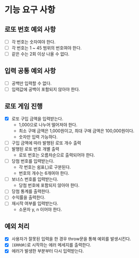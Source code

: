# 기능 요구 사항

## 로또 번호 예외 사항

- [ ] 각 번호는 숫자여야 한다.
- [ ] 각 번호는 1 ~ 45 범위의 번호여야 한다.
- [ ] 같은 수는 2회 이상 나올 수 없다.

## 입력 공통 예외 사항

- [ ] 공백만 입력할 수 없다.
- [ ] 입력값에 공백이 포함되지 않아야 한다.

## 로또 게임 진행

- [x] 로또 구입 금액을 입력받는다.
  - 1,000으로 나누어 떨어져야 한다.
  - 최소 구매 금액은 1,000원이고, 최대 구매 금액은 100,000원이다.
  - 숫자만 입력 가능하다.
- [ ] 구입 금액에 따라 발행된 로또 개수 출력
- [ ] 발행된 로또 번호 개별 출력
  - 로또 번호는 오름차순으로 출력되어야 한다.
- [ ] 당첨 번호를 입력받는다.
  - 각 번호는 쉼표(,)로 구분된다.
  - 번호의 개수는 6개여야 한다.
- [ ] 보너스 번호를 입력받는다.
  - 당첨 번호에 포함되지 않아야 한다.
- [ ] 당첨 통계를 출력한다.
- [ ] 수익률을 출력한다.
- [ ] 재시작 여부를 입력받는다.
  - 소문자 y, n 이어야 한다.

## 예외 처리

- [x] 사용자가 잘못된 입력을 한 경우 throw문을 통해 예외를 발생시킨다.
- [x] `[ERROR]`로 시작하는 에러 메세지를 출력한다.
- [x] 에러가 발생한 부분부터 다시 입력받는다.
